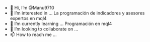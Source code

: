 - 👋 Hi, I’m @Manu9710
- 👀 I’m interested in ... La programación de indicadores y asesores expertos en mql4
- 🌱 I’m currently learning ... Programación en mql4
- 💞️ I’m looking to collaborate on ...
- 📫 How to reach me ...

<!---
Manu9710/Manu9710 is a ✨ special ✨ repository because its `README.md` (this file) appears on your GitHub profile.
You can click the Preview link to take a look at your changes.
--->
